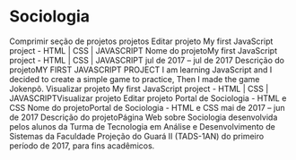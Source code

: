 # Sociologia
 Comprimir seção de projetos projetos Editar projeto My first JavaScript project - HTML | CSS | JAVASCRIPT Nome do projetoMy first JavaScript project - HTML | CSS | JAVASCRIPT jul de 2017 – jul de 2017  Descrição do projetoMY FIRST JAVASCRIPT PROJECT  I am learning JavaScript and I decided to create a simple game to practice, Then I made the game Jokenpô.  Visualizar projeto My first JavaScript project - HTML | CSS | JAVASCRIPTVisualizar projeto Editar projeto Portal de Sociologia - HTML e CSS Nome do projetoPortal de Sociologia - HTML e CSS mai de 2017 – jun de 2017  Descrição do projetoPágina Web sobre Sociologia desenvolvida pelos alunos da Turma de Tecnologia em Análise e Desenvolvimento de Sistemas da Faculdade Projeção do Guará II (TADS-1AN) do primeiro período de 2017, para fins acadêmicos.
